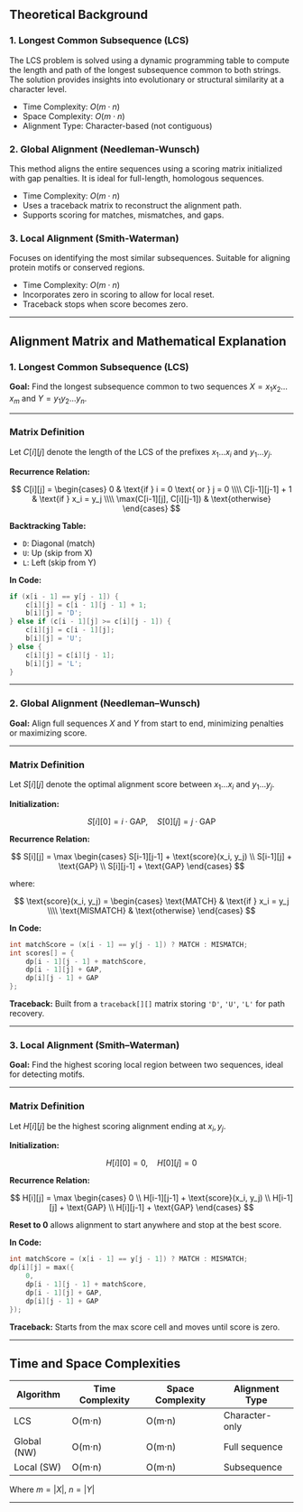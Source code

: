 
## Theoretical Background

### 1. Longest Common Subsequence (LCS)

The LCS problem is solved using a dynamic programming table to compute the length and path of the longest subsequence common to both strings. The solution provides insights into evolutionary or structural similarity at a character level.

* Time Complexity: $O(m \cdot n)$
* Space Complexity: $O(m \cdot n)$
* Alignment Type: Character-based (not contiguous)

### 2. Global Alignment (Needleman-Wunsch)

This method aligns the entire sequences using a scoring matrix initialized with gap penalties. It is ideal for full-length, homologous sequences.

* Time Complexity: $O(m \cdot n)$
* Uses a traceback matrix to reconstruct the alignment path.
* Supports scoring for matches, mismatches, and gaps.

### 3. Local Alignment (Smith-Waterman)

Focuses on identifying the most similar subsequences. Suitable for aligning protein motifs or conserved regions.

* Time Complexity: $O(m \cdot n)$
* Incorporates zero in scoring to allow for local reset.
* Traceback stops when score becomes zero.

--- 

## Alignment Matrix and Mathematical Explanation

### 1. Longest Common Subsequence (LCS)

**Goal:** Find the longest subsequence common to two sequences $X = x_1x_2\ldots x_m$ and $Y = y_1y_2\ldots y_n$.

---

### Matrix Definition

Let $C[i][j]$ denote the length of the LCS of the prefixes $x_1\ldots x_i$ and $y_1\ldots y_j$.

**Recurrence Relation:**

$$
C[i][j] =
\begin{cases}
0 & \text{if } i = 0 \text{ or } j = 0 \\\\
C[i-1][j-1] + 1 & \text{if } x_i = y_j \\\\
\max(C[i-1][j], C[i][j-1]) & \text{otherwise}
\end{cases}
$$

**Backtracking Table:**

* `D`: Diagonal (match)
* `U`: Up (skip from X)
* `L`: Left (skip from Y)

**In Code:**

```cpp
if (x[i - 1] == y[j - 1]) {
    c[i][j] = c[i - 1][j - 1] + 1;
    b[i][j] = 'D';
} else if (c[i - 1][j] >= c[i][j - 1]) {
    c[i][j] = c[i - 1][j];
    b[i][j] = 'U';
} else {
    c[i][j] = c[i][j - 1];
    b[i][j] = 'L';
}
```

---

### 2. Global Alignment (Needleman–Wunsch)

**Goal:** Align full sequences $X$ and $Y$ from start to end, minimizing penalties or maximizing score.

---

### Matrix Definition

Let $S[i][j]$ denote the optimal alignment score between $x_1\ldots x_i$ and $y_1\ldots y_j$.

**Initialization:**

$$
S[i][0] = i \cdot \text{GAP},\quad S[0][j] = j \cdot \text{GAP}
$$

**Recurrence Relation:**

$$
S[i][j] = \max \begin{cases}
S[i-1][j-1] + \text{score}(x_i, y_j) \\
S[i-1][j] + \text{GAP} \\
S[i][j-1] + \text{GAP}
\end{cases}
$$

where:

$$
\text{score}(x_i, y_j) = 
\begin{cases}
\text{MATCH} & \text{if } x_i = y_j \\\\
\text{MISMATCH} & \text{otherwise}
\end{cases}
$$

**In Code:**

```cpp
int matchScore = (x[i - 1] == y[j - 1]) ? MATCH : MISMATCH;
int scores[] = {
    dp[i - 1][j - 1] + matchScore,
    dp[i - 1][j] + GAP,
    dp[i][j - 1] + GAP
};
```

**Traceback:** Built from a `traceback[][]` matrix storing `'D'`, `'U'`, `'L'` for path recovery.

---

### 3. Local Alignment (Smith–Waterman)

**Goal:** Find the highest scoring local region between two sequences, ideal for detecting motifs.

---

### Matrix Definition

Let $H[i][j]$ be the highest scoring alignment ending at $x_i, y_j$.

**Initialization:**

$$
H[i][0] = 0,\quad H[0][j] = 0
$$

**Recurrence Relation:**

$$
H[i][j] = \max \begin{cases}
0 \\
H[i-1][j-1] + \text{score}(x_i, y_j) \\
H[i-1][j] + \text{GAP} \\
H[i][j-1] + \text{GAP}
\end{cases}
$$

**Reset to 0** allows alignment to start anywhere and stop at the best score.

**In Code:**

```cpp
int matchScore = (x[i - 1] == y[j - 1]) ? MATCH : MISMATCH;
dp[i][j] = max({
    0,
    dp[i - 1][j - 1] + matchScore,
    dp[i - 1][j] + GAP,
    dp[i][j - 1] + GAP
});
```

**Traceback:** Starts from the max score cell and moves until score is zero.

---

## Time and Space Complexities

| Algorithm   | Time Complexity | Space Complexity | Alignment Type |
| ----------- | --------------- | ---------------- | -------------- |
| LCS         | O(m·n)          | O(m·n)           | Character-only |
| Global (NW) | O(m·n)          | O(m·n)           | Full sequence  |
| Local (SW)  | O(m·n)          | O(m·n)           | Subsequence    |

Where $m = |X|$, $n = |Y|$

---

